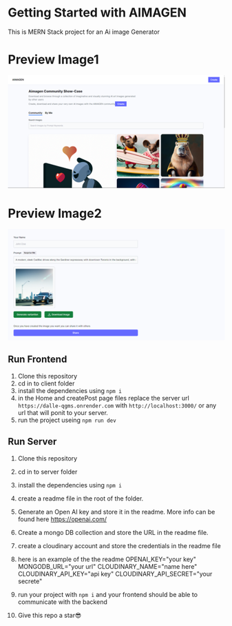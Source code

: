 # Getting Started with AIMAGEN
This is MERN Stack project for an Ai image Generator

# Preview Image1
![Image1](./client/src/assets/images/image1.png)

# Preview Image2
![Image1](./client/src/assets/images/image2.png)

## Run Frontend

1. Clone this repository
2. cd in to client folder
3. install the dependencies  using `npm i`
4. in the Home and createPost page files replace the server url `https://dalle-qgms.onrender.com` with `http://localhost:3000/` or any url that will ponit to your server.
5. run the project useing  `npm run dev`


## Run Server

1. Clone this repository
2. cd in to server folder
3. install the dependencies  using `npm i`
4. create a readme file in the root of the folder.
5. Generate an Open AI key and store it in the readme. More info can be found here https://openai.com/
6. Create a mongo DB collection and store the URL in the readme file.
7. create a cloudinary account and store the credentials in the readme file
8. here is an example of the the readme
OPENAI_KEY="your key"
MONGODB_URL="your url"
CLOUDINARY_NAME="name here"
CLOUDINARY_API_KEY="api key"
CLOUDINARY_API_SECRET="your secrete"

9. run your project with `npm i` and your frontend should be able to communicate with the backend

10. Give this repo a star😎